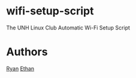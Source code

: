 # wifi-setup-script
The UNH Linux Club Automatic Wi-Fi Setup Script

Authors
=======

[Ryan](mailto:rwb1005@wildcats.unh.edu)
[Ethan](mailto:es2025@wildcats.unh.edu)
